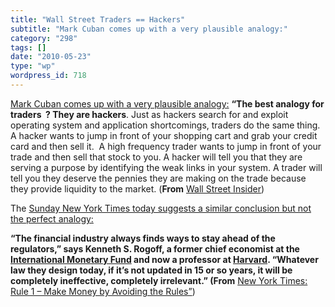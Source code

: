 ```yaml
---
title: "Wall Street Traders == Hackers"
subtitle: "Mark Cuban comes up with a very plausible analogy:"
category: "298"
tags: []
date: "2010-05-23"
type: "wp"
wordpress_id: 718
---
```

[Mark Cuban comes up with a very plausible analogy:](http://www.businessinsider.com/what-business-is-wall-street-in-2010-5)
**“The best analogy for traders  ? They are hackers**. Just as hackers search for and exploit operating system and application shortcomings, traders do the same thing.  A hacker wants to jump in front of your shopping cart and grab your credit card and then sell it.  A high frequency trader wants to jump in front of your trade and then sell that stock to you. A hacker will tell you that they are serving a purpose by identifying the weak links in your system. A trader will tell you they deserve the pennies they are making on the trade because they provide liquidity to the market. (**From** [Wall Street Insider](http://www.businessinsider.com/what-business-is-wall-street-in-2010-5#ixzz0ol7t5GO0))

The [Sunday New York Times today suggests a similar conclusion but not the perfect analogy:
](http://www.nytimes.com/2010/05/23/weekinreview/23goodman.html)

**“The financial industry always finds ways to stay ahead of the 
regulators,” says Kenneth S. Rogoff, a former chief economist at the [International Monetary Fund](http://topics.nytimes.com/top/reference/timestopics/organizations/i/international_monetary_fund/index.html?inline=nyt-org) and now a professor at [Harvard](http://topics.nytimes.com/top/reference/timestopics/organizations/h/harvard_university/index.html?inline=nyt-org).
 “Whatever law they design today, if it’s not updated in 15 or so years,
 it will be completely ineffective, completely irrelevant.” (From** [New York Times: Rule 1 – Make Money by Avoiding the Rules”](http://www.nytimes.com/2010/05/23/weekinreview/23goodman.html))